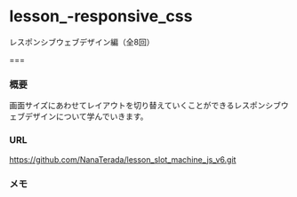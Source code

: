 # lesson_-responsive_css


レスポンシブウェブデザイン編（全8回）

===

### 概要
画面サイズにあわせてレイアウトを切り替えていくことができるレスポンシブウェブデザインについて学んでいきます。

### URL
https://github.com/NanaTerada/lesson_slot_machine_js_v6.git

### メモ
